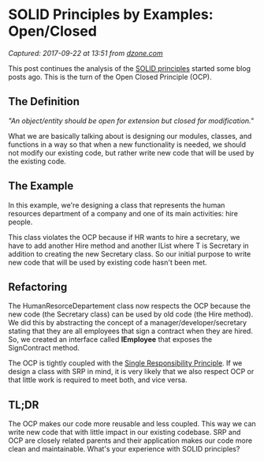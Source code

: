 # SOLID Principles by Examples: Open/Closed

_Captured: 2017-09-22 at 13:51 from [dzone.com](https://dzone.com/articles/solid-principles-by-examples-openclosed)_

This post continues the analysis of the [SOLID principles](https://ilclubdellesei.wordpress.com/2017/07/03/solid-principles-by-examples-introduction/) started some blog posts ago. This is the turn of the Open Closed Principle (OCP).

## The Definition

_"An object/entity should be open for extension but closed for modification."_

What we are basically talking about is designing our modules, classes, and functions in a way so that when a new functionality is needed, we should not modify our existing code, but rather write new code that will be used by the existing code.

## The Example

In this example, we're designing a class that represents the human resources department of a company and one of its main activities: hire people.

This class violates the OCP because if HR wants to hire a secretary, we have to add another Hire method and another IList where T is Secretary in addition to creating the new Secretary class. So our initial purpose to write new code that will be used by existing code hasn't been met.

## Refactoring

The HumanResorceDepartement class now respects the OCP because the new code (the Secretary class) can be used by old code (the Hire method). We did this by abstracting the concept of a manager/developer/secretary stating that they are all employees that sign a contract when they are hired. So, we created an interface called **IEmployee** that exposes the SignContract method.

The OCP is tightly coupled with the [Single Responsibility Principle](https://dzone.com/articles/solid-principles-by-examples-single-responsability). If we design a class with SRP in mind, it is very likely that we also respect OCP or that little work is required to meet both, and vice versa.

## TL;DR

The OCP makes our code more reusable and less coupled. This way we can write new code that with little impact in our existing codebase. SRP and OCP are closely related parents and their application makes our code more clean and maintainable. What's your experience with SOLID principles?
